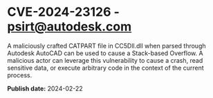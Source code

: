 # CVE-2024-23126 - psirt@autodesk.com

A maliciously crafted CATPART file in CC5Dll.dll when parsed through Autodesk AutoCAD can be used to cause a Stack-based Overflow. A malicious actor can leverage this vulnerability to cause a crash, read sensitive data, or execute arbitrary code in the context of the current process.


**Publish date:** 2024-02-22
